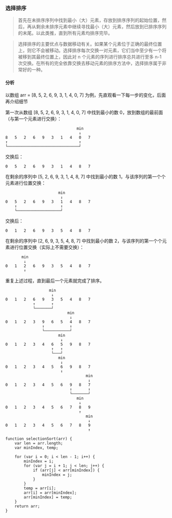 ### 选择排序

> 首先在未排序序列中找到最小（大）元素，存放到排序序列的起始位置，然后，再从剩余未排序元素中继续寻找最小（大）元素，然后放到已排序序列的末尾。以此类推，直到所有元素均排序完毕。

> 选择排序的主要优点与数据移动有关。如果某个元素位于正确的最终位置上，则它不会被移动。选择排序每次交换一对元素，它们当中至少有一个将被移到其最终位置上，因此对 n 个元素的序列进行排序总共进行至多 n-1 次交换。在所有的完全依靠交换去移动元素的排序方法中，选择排序属于非常好的一种。

#### 分析

以数组 arr = [8, 5, 2, 6, 9, 3, 1, 4, 0, 7] 为例，先直观看一下每一步的变化，后面再介绍细节

第一次从数组 [8, 5, 2, 6, 9, 3, 1, 4, 0, 7] 中找到最小的数 0，放到数组的最前面（与第一个元素进行交换）：

```
                               min
                                ↓
8   5   2   6   9   3   1   4   0   7
↑                               ↑
└───────────────────────────────┘
```

交换后：

```
0   5   2   6   9   3   1   4   8   7
```

在剩余的序列中 [5, 2, 6, 9, 3, 1, 4, 8, 7] 中找到最小的数 1，与该序列的第一个个元素进行位置交换：

```
                       min
                        ↓
0   5   2   6   9   3   1   4   8   7
    ↑                   ↑
    └───────────────────┘
```

交换后：

```
0   1   2   6   9   3   5   4   8   7
```

在剩余的序列中 [2, 6, 9, 3, 5, 4, 8, 7] 中找到最小的数 2，与该序列的第一个个元素进行位置交换（实际上不需要交换）：

```
       min
        ↓
0   1   2   6   9   3   5   4   8   7
        ↑
```

重复上述过程，直到最后一个元素就完成了排序。

```
                   min
                    ↓
0   1   2   6   9   3   5   4   8   7
            ↑       ↑
            └───────┘
                           min
                            ↓
0   1   2   3   9   6   5   4   8   7
                ↑           ↑
                └───────────┘
                       min
                        ↓
0   1   2   3   4   6   5   9   8   7
                    ↑   ↑
                    └───┘
                       min
                        ↓
0   1   2   3   4   5   6   9   8   7
                        ↑
                                   min
                                    ↓
0   1   2   3   4   5   6   9   8   7
                            ↑       ↑
                            └───────┘  
                               min
                                ↓
0   1   2   3   4   5   6   7   8   9
                                ↑
                                   min
                                    ↓
0   1   2   3   4   5   6   7   8   9
                                    ↑
```

```
function selectionSort(arr) {
    var len = arr.length;
    var minIndex, temp;

    for (var i = 0; i < len - 1; i++) {
        minIndex = i;
        for (var j = i + 1; j < len; j++) {
            if (arr[j] < arr[minIndex]) {
                minIndex = j;
            }
        }
        temp = arr[i];
        arr[i] = arr[minIndex];
        arr[minIndex] = temp;
    }
    return arr;
}
```
